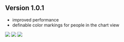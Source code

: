 ## Version 1.0.1
* improved performance
* definable color markings for people in the chart view

<img src="https://user-images.githubusercontent.com/770001/84592576-fdf72e00-ae46-11ea-9510-c670be6cc48a.png" />
<img src="https://user-images.githubusercontent.com/770001/84592586-0c454a00-ae47-11ea-8a4d-16e99336e429.png" />
<img src="https://user-images.githubusercontent.com/770001/84592591-15ceb200-ae47-11ea-910f-772521716b4c.png" />
